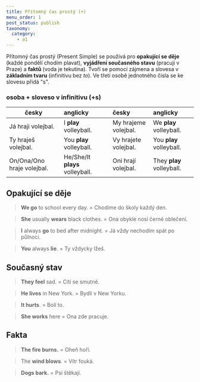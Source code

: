 ```yaml
---
title: Přítomný čas prostý (+)
menu_order: 1
post_status: publish
taxonomy:
  category:
    - a1
---
```


Přítomný čas prostý (Present Simple) se používá pro **opakující se děje** (každé pondělí chodím plavat), **vyjádření současného stavu** (pracuji v Praze) a **faktů** (voda je tekutina). Tvoří se pomocí zájmena a slovesa v **základním tvaru** (infinitivu bez _to_). Ve třetí osobě jednotného čísla se ke slovesu přidá "s".

### osoba + sloveso v infinitivu (+s)

| česky                      | anglicky                        | česky                | anglicky                  |
| -------------------------- | :------------------------------ | :------------------- | :------------------------ |
| Já hraji volejbal.         | I **play** volleyball.          | My hrajeme volejbal. | We **play** volleyball.   |
| Ty hraješ volejbal.        | You **play** volleyball.        | Vy hrajete volejbal. | You **play** volleyball.  |
| On/Ona/Ono hraje volejbal. | He/She/It **plays** volleyball. | Oni hrají volejbal.  | They **play** volleyball. |

## Opakující se děje

> **We go** to school every day. = Chodíme do školy každý den.

> **She** usually **wears** black clothes. = Ona obykle nosí černé oblečení.

> **I** always **go** to bed after midnight. = Já vždy nechodím spát po půlnoci.

> **You** always **lie**. = Ty vždycky lžeš.

## Současný stav

> **They feel** sad. = Cítí se smutně.

> **He lives** in New York. = Bydlí v New Yorku.

> **It hurts**. = Bolí to.

> **She works** here = Ona zde pracuje.

## Fakta

> **The fire burns.** = Oheň hoří.

> The **wind blows**. = Vítr fouká.

> **Dogs bark.** = Psi štěkají.
